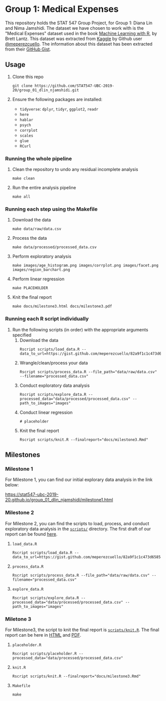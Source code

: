 # Group 1: Medical Expenses

This repository holds the STAT 547 Group Project, for Group 1: Diana Lin and Nima Jamshidi. The dataset we have chosen to work with is the "Medical Expenses" dataset used in the book [Machine Learning with R](https://www.amazon.com/Machine-Learning-R-Brett-Lantz/dp/1782162143), by Brett Lantz. This dataset was extracted from [Kaggle](https://www.kaggle.com/mirichoi0218/insurance/home) by Github user [\@meperezcuello](https://gist.github.com/meperezcuello). The information about this dataset has been extracted from their [GitHub Gist](https://gist.github.com/meperezcuello/82a9f1c1c473d6585e750ad2e3c05a41).

## Usage

1. Clone this repo
    ```
    git clone https://github.com/STAT547-UBC-2019-20/group_01_dlin_njamshidi.git
    ```

1. Ensure the following packages are installed:
    - `tidyverse`: `dplyr`, `tidyr`, `ggplot2`, `readr`
    - `here`
    - `hablar`
    - `psych`
    - `corrplot`
    - `scales`
    - `glue`
    - `RCurl`
    
### Running the whole pipeline

1. Clean the repository to undo any residual incomplete analysis
    ```
    make clean
    ```
  
1. Run the entire analysis pipeline
    ```
    make all
    ```
  
### Running each step using the Makefile

1. Download the data
    ```
    make data/raw/data.csv
    ```
1. Process the data
    ```
    make data/processed/processed_data.csv
    ```
1. Perform exploratory analysis
    ```
    make images/age_histogram.png images/corrplot.png images/facet.png images/region_barchart.png
    ```
1. Perform linear regression
    ```
    make PLACEHOLDER
    ```
1. Knit the final report
    ```
    make docs/milestone3.html docs/milestone3.pdf
    ```
  
### Running each R script individually

1. Run the following scripts (in order) with the appropriate arguments specified
    1. Download the data
        ```
        Rscript scripts/load_data.R --data_to_url=https://gist.github.com/meperezcuello/82a9f1c1c473d6585e750ad2e3c05a41/raw/d42d226d0dd64e7f5395a0eec1b9190a10edbc03/Medical_Cost.csv
        ```
    1. Wrangle/clean/process your data 
        ```
        Rscript scripts/process_data.R --file_path="data/raw/data.csv" --filename="processed_data.csv"
        ```
    1. Conduct exploratory data analysis
        ```
        Rscript scripts/explore_data.R --processed_data="data/processed/processed_data.csv" --path_to_images="images"
        ```
    1. Conduct linear regression
        ```
        # placeholder
        ```
    1. Knit the final report
        ```
        Rscript scripts/knit.R --finalreport="docs/milestone3.Rmd"
        ```

## Milestones

### Milestone 1

For Milestone 1, you can find our initial explorary data analysis in the link below:

https://stat547-ubc-2019-20.github.io/group_01_dlin_njamshidi/milestone1.html

### Milestone 2

For Milestone 2, you can find the scripts to load, process, and conduct exploratory data analysis in the [`scripts/`](scripts/) directory. The first draft of our report can be found [here](https://stat547-ubc-2019-20.github.io/group_01_dlin_njamshidi/milestone2.html).

1. `load_data.R`
    ```
    Rscript scripts/load_data.R --data_to_url=https://gist.github.com/meperezcuello/82a9f1c1c473d6585e750ad2e3c05a41/raw/d42d226d0dd64e7f5395a0eec1b9190a10edbc03/Medical_Cost.csv
    ```

1. `process_data.R`
    ```
    Rscript scripts/process_data.R --file_path="data/raw/data.csv" --filename="processed_data.csv"
    ```

1. `explore_data.R`
    ```
    Rscript scripts/explore_data.R --processed_data="data/processed/processed_data.csv" --path_to_images="images"
    ```

### Miletone 3

For Milestone3, the script to knit the final report is [`scripts/knit.R`](scripts/knit.R). The final report can be here in [HTML](docs/milestone3.html) and [PDF](docs/milestone3.pdf).

1. `placeholder.R`
    ```
    Rscript scripts/placeholder.R --processed_data="data/processed/processed_data.csv"
    ```
    
1. `knit.R`
    ```
    Rscript scripts/knit.R --finalreport="docs/milestone3.Rmd"
    ```
    
1. `Makefile`
    ```
    make
    ```